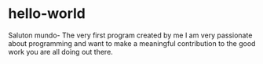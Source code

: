 # hello-world
Saluton mundo- The very first program created by me
I am very passionate about programming and want to make a meaningful contribution to the good work you are all doing out there.

